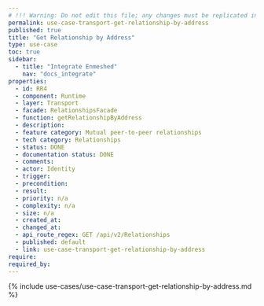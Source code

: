 ```yaml
---
# !!! Warning: Do not edit this file; any changes must be replicated in Excel !!!
permalink: use-case-transport-get-relationship-by-address
published: true
title: "Get Relationship by Address"
type: use-case
toc: true
sidebar:
  - title: "Integrate Enmeshed"
    nav: "docs_integrate"
properties:
  - id: RR4
  - component: Runtime
  - layer: Transport
  - facade: RelationshipsFacade
  - function: getRelationshipByAddress
  - description:
  - feature category: Mutual peer-to-peer relationships
  - tech category: Relationships
  - status: DONE
  - documentation status: DONE
  - comments:
  - actor: Identity
  - trigger:
  - precondition:
  - result:
  - priority: n/a
  - complexity: n/a
  - size: n/a
  - created_at:
  - changed_at:
  - api_route_regex: GET /api/v2/Relationships
  - published: default
  - link: use-case-transport-get-relationship-by-address
require:
required_by:
---
```


{% include use-cases/use-case-transport-get-relationship-by-address.md %}
